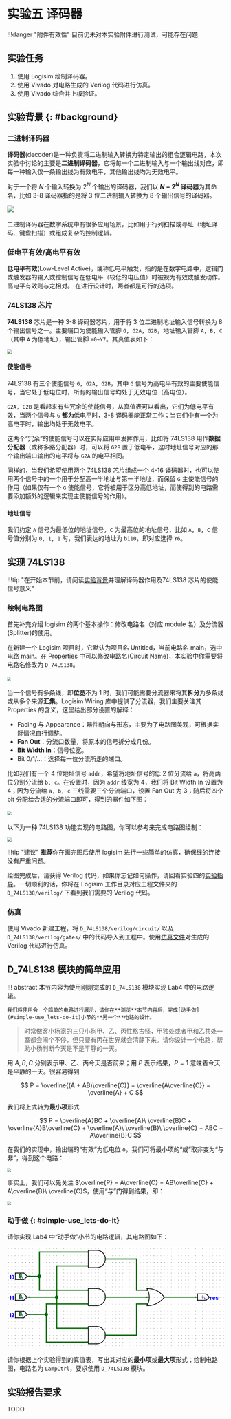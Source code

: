 # 实验五 译码器

!!!danger "附件有效性"
    目前仍未对本实验附件进行测试，可能存在问题

## 实验任务

1. 使用 Logisim 绘制译码器。
2. 使用 Vivado 对电路生成的 Verilog 代码进行仿真。
3. 使用 Vivado 综合并上板验证。

## 实验背景 {: #background}

### 二进制译码器

**译码器**(decoder)是一种负责将二进制输入转换为特定输出的组合逻辑电路，本次实验中讨论的主要是**二进制译码器**，它将每一个二进制输入与一个输出线对应，即每一种输入仅一条输出线为有效电平，其他输出线均为无效电平。

对于一个将 $N$ 个输入转换为 $2^N$ 个输出的译码器，我们以 **$N-2^N$ 译码器**为其命名，比如 3-8 译码器指的是将 3 位二进制输入转换为 8 个输出信号的译码器。

<img src="../pic/decoder_n.png">

二进制译码器在数字系统中有很多应用场景，比如用于行列扫描或寻址（地址译码、键盘扫描）或组成复杂的控制逻辑。

### 低电平有效/高电平有效

**低电平有效**(Low-Level Active)，或称低电平触发，指的是在数字电路中，逻辑门或触发器的输入或控制信号在低电平（较低的电压值）时被视为有效或触发动作。高电平有效则与之相对。
在进行设计时，两者都是可行的选项。

### 74LS138 芯片

**74LS138** 芯片是一种 3-8 译码器芯片，用于将 3 位二进制地址输入信号转换为 8 个输出信号之一。主要端口为使能输入管脚 `G, G2A, G2B`，地址输入管脚 `A, B, C`（其中 `A` 为低地址），输出管脚 `Y0~Y7`。其真值表如下：  

<img src="../pic/truth_table_74LS138.png" style="display: block; margin: 0 auto; zoom:70%">  

#### 使能信号

74LS138 有三个使能信号 `G, G2A, G2B`，其中 `G` 信号为高电平有效的主要使能信号，当它处于低电位时，所有的输出信号均处于无效电位（高电位）。

`G2A, G2B` 是看起来有些冗余的使能信号，从真值表可以看出，它们为低电平有效，当两个信号与 `G` **都为**低电平时，3-8 译码器能正常工作；当它们中有一个为高电平时，输出均处于无效电平。  

这两个“冗余”的使能信号可以在实际应用中发挥作用，比如将 74LS138 用作**数据分配器**（或称多路分配器）时，可以将 `G2B` 置于低电平，这时地址信号对应的那个输出端口输出的电平将与 `G2A` 的电平相同。

同样的，当我们希望使用两个 74LS138 芯片组成一个 4-16 译码器时，也可以使用两个信号中的一个用于分配高一半地址与第一半地址，而保留 `G` 主使能信号的作用（如果仅有一个 `G` 使能信号，它将被用于区分高低地址，而使得到的电路需要添加额外的逻辑来实现主使能信号的作用）。  

#### 地址信号

我们约定 `A` 信号为最低位的地址信号，`C` 为最高位的地址信号，比如 `A, B, C` 信号值分别为 `0, 1, 1` 时，我们表达的地址为 `b110`，即对应选择 `Y6`。

## 实现 74LS138

!!!tip "在开始本节前，请阅读[实验背景](#background)并理解译码器作用及74LS138 芯片的使能信号意义"

### 绘制电路图

首先补充介绍 logisim 的两个基本操作：修改电路名（对应 module 名）及分流器(Splitter)的使用。

在新建一个 Logisim 项目时，它默认为项目名 Untitled，当前电路名 main，选中电路 main。在 Properties 中可以修改电路名(Circuit Name)，本实验中你需要将电路名修改为 `D_74LS138`。  

<img src="../pic/circuit_properties.png" style="zoom:50%">

当一个信号有多条线，即**位宽**不为 1 时，我们可能需要分流器来将其**拆分**为多条线或从多个来源**汇集**。Logisim Wiring 库中提供了分流器，我们主要关注其 Properties 的含义，这里给出部分设置的解释：

* Facing 与 Appearance：器件朝向与形态，主要为了电路图美观，可根据实际情况自行调整。
* **Fan Out**：分流口数量，将原本的信号拆分成几份。
* **Bit Width In**：信号位宽。
* Bit 0/1/...：选择每一位分流所走的端口。

比如我们有一个 4 位地址信号 `addr`，希望将地址信号的低 2 位分流给 `a`，将高两位分别分流给 `b, c`。在设置时，因为 `addr` 线宽为 4，我们将 Bit Width In 设置为 4；因为分流给 `a, b, c` 三线需要三个分流端口，设置 Fan Out 为 3；随后将四个 bit 分配给合适的分流端口即可，得到的器件如下图：  

<img src="../pic/example_splitter.png" style="zoom:60%">  

以下为一种 74LS138 功能实现的电路图，你可以参考来完成电路图绘制：

<img src="../pic/D_74LS138_sch.png" style="display: block; margin: 0 auto; zoom:60%">

!!!tip "建议"
    **推荐**你在画完图后使用 logisim 进行一些简单的仿真，确保线的连接没有严重问题。

绘图完成后，请获得 Verilog 代码，如果你忘记如何操作，请回看实验四的[实验指导](../warmup/lab4.md#logisim-export-verilog)。一切顺利的话，你将在 Logisim 工作目录对应工程文件夹的 `D_74LS138/verilog/` 下看到我们需要的 Verilog 代码。

### 仿真

使用 Vivado 新建工程，将 `D_74LS138/verilog/circuit/` 以及 `D_74LS138/verilog/gates/` 中的代码导入到工程中。使用[仿真文件](../attachment/D_74LS138_tb.v)对生成的 Verilog 代码进行仿真。

## D_74LS138 模块的简单应用

!!! abstract
    本节内容为使用刚刚完成的 `D_74LS138` 模块实现 Lab4 中的电路逻辑。
    
    我们将使用令一个简单的电路进行展示，请你在**浏览**本节内容后，完成[动手做](#simple-use_lets-do-it)小节的**另一个**电路的设计。

> 时常做客小杨家的三只小狗甲、乙、丙性格古怪，甲独处或者甲和乙共处一室都会闹个不停，但只要有丙在世界就会清静下来。请你设计一个电路，帮助小杨判断今天是不是平静的一天。

用 $A, B, C$ 分别表示甲、乙、丙今天是否前来；用 $P$ 表示结果，$P=1$ 意味着今天是平静的一天。很容易得到

$$
 P = \overline{(A + AB)\overline{C}} = \overline{A\overline{C}} = \overline{A} + C
$$

我们将上式转为**最小项**形式

$$
 P = \overline{A}BC + \overline{A}\ \overline{B}C + \overline{A}B\overline{C} + \overline{A}\ \overline{B}\ \overline{C} + ABC + A\overline{B}C
$$

在我们的实现中，输出端的“有效”为低电位 `0`，我们可将最小项的“或”取非变为“与非”，得到这个电路：

<img src="../pic/application_for_report.png" style="display: block; margin: 0 auto; zoom: 55%">

事实上，我们可以先关注 $\overline{P} = A\overline{C} = AB\overline{C} + A\overline{B}\ \overline{C}$，使用“与”门得到结果，即：

<img src="../pic/another_application_for_report.png" style="display: block; margin: 0 auto; zoom: 55%">

### 动手做 {: #simple-use_lets-do-it}

请你实现 Lab4 中“动手做”小节的电路逻辑，其电路图如下：

<img src="../../warmup/pic/lab4/logisim_example.png" style="zoom: 80%">

请你根据上个实验得到的真值表，写出其对应的**最小项**或**最大项**形式；绘制电路图，电路名为 `LampCtrl`，要求使用 `D_74LS138` 模块。

## 实验报告要求

TODO